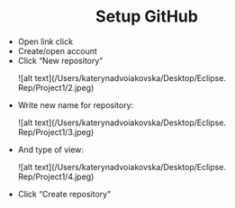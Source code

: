 # <center> Setup GitHub
<ul>
  <li>Open link click</li>
  <li>Create/open account</li>
  <li>Click “New repository”</li>
  
 ![alt text](/Users/katerynadvoiakovska/Desktop/Eclipse. Rep/Project1/2.jpeg)
  <li>Write new name for repository:</li>
  
  ![alt text](/Users/katerynadvoiakovska/Desktop/Eclipse. Rep/Project1/3.jpeg)
  <li>And type of view:</li>
  
  ![alt text](/Users/katerynadvoiakovska/Desktop/Eclipse. Rep/Project1/4.jpeg)
  <li>Click “Create repository"</li>
 
</ul>



